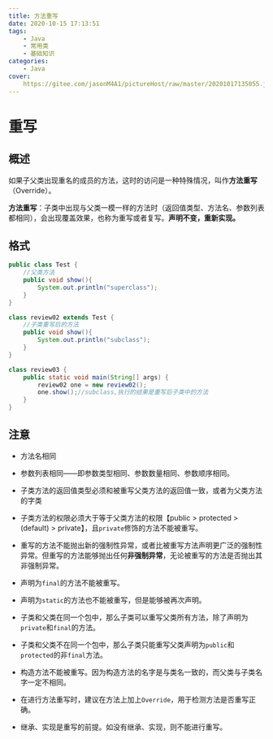 ```yaml
---
title: 方法重写
date: 2020-10-15 17:13:51
tags: 
	- Java
	- 常用类
	- 基础知识
categories:
	- Java
cover:
	https://gitee.com/jasonM4A1/pictureHost/raw/master/20201017135055.jpg
---
```


# 重写

## 概述

如果子父类出现重名的成员的方法，这时的访问是一种特殊情况，叫作**方法重写**（Override）。

**方法重写**：子类中出现与父类一模一样的方法时（返回值类型、方法名、参数列表都相同），会出现覆盖效果，也称为重写或者复写。**声明不变，重新实现。**

## 格式

~~~java
public class Test {
    //父类方法
    public void show(){
        System.out.println("superclass");
    }
}

class review02 extends Test {
    //子类重写后的方法
    public void show(){
        System.out.println("subclass");
    }
}

class review03 {
    public static void main(String[] args) {
        review02 one = new review02();
        one.show();//subclass,执行的结果是重写后子类中的方法
    }
}
~~~

## 注意

+ 方法名相同

+ 参数列表相同——即参数类型相同、参数数量相同、参数顺序相同。

  

+ 子类方法的返回值类型必须和被重写父类方法的返回值一致，或者为父类方法的字类

+ 子类方法的权限必须大于等于父类方法的权限【public > protected > (default) > private】，且`private`修饰的方法不能被重写。

+ 重写的方法不能抛出新的强制性异常，或者比被重写方法声明更广泛的强制性异常。但重写的方法能够抛出任何**非强制异常**，无论被重写的方法是否抛出其非强制异常。



+ 声明为`final`的方法不能被重写。

+ 声明为`static`的方法也不能被重写，但是能够被再次声明。



+ 子类和父类在同一个包中，那么子类可以重写父类所有方法，除了声明为`private`和`final`的方法。

+ 子类和父类不在同一个包中，那么子类只能重写父类声明为`public`和`protected`的非`final`方法。



+ 构造方法不能被重写。因为构造方法的名字是与类名一致的，而父类与子类名字一定不相同。

+ 在进行方法重写时，建议在方法上加上`Override`，用于检测方法是否重写正确。

+ 继承、实现是重写的前提。如没有继承、实现，则不能进行重写。

